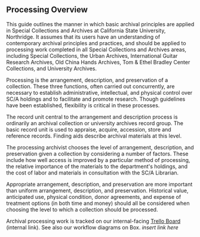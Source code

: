 ## Processing Overview

This guide outlines the manner in which basic archival principles are applied in Special Collections and Archives at California State University, Northridge. It assumes that its users have an understanding of contemporary archival principles and practices, and should be applied to processing work completed in all Special Collections and Archives areas, including Special Collections, the Urban Archives, International Guitar Research Archives, Old China Hands Archives, Tom & Ethel Bradley Center Collections, and University Archives.

Processing is the arrangement, description, and preservation of a collection. These three functions, often carried out concurrently, are necessary to establish administrative, intellectual, and physical control over SC/A holdings and to facilitate and promote research. Though guidelines have been established, flexibility is critical in these processes.

The record unit central to the arrangement and description process is ordinarily an archival collection or university archives record group. The basic record unit is used to appraise, acquire, accession, store and reference records. Finding aids describe archival materials at this level.

The processing archivist chooses the level of arrangement, description, and preservation given a collection by considering a number of factors. These include how well access is improved by a particular method of processing, the relative importance of the materials to the department's holdings, and the cost of labor and materials in consultation with the SC/A Librarian. 

Appropriate arrangement, description, and preservation are more important than uniform arrangement, description, and preservation. Historical value, anticipated use, physical condition, donor agreements, and expense of treatment options (in both time and money) should all be considered when choosing the level to which a collection should be processed.

Archival processing work is tracked on our internal-facing [Trello Board](https://trello.com/b/tNGI0Amt/sc-a-accessioning-and-processing) (internal link). See also our workflow diagrams on Box. *insert link here*
